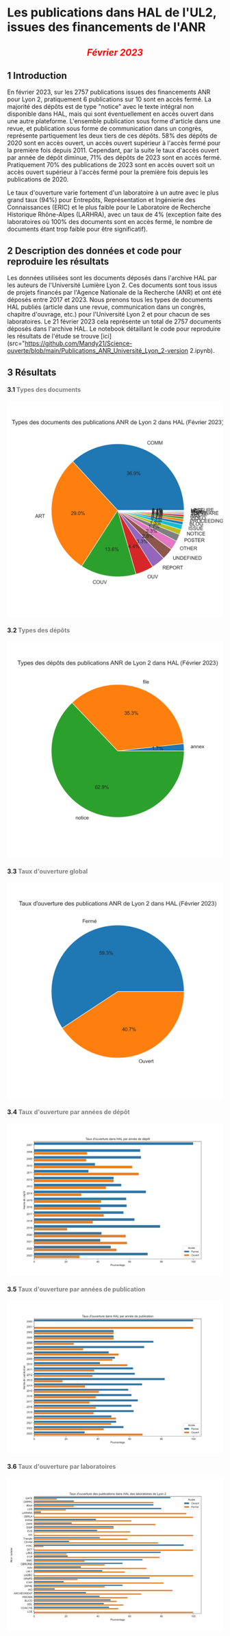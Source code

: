 # Les publications dans HAL de l'UL2, issues des financements de l'ANR

##  <center> <span style="color:red" > *Février 2023* </span> </center> 

## 1 Introduction

<p>En février 2023, sur les 2757 publications issues des financements ANR pour Lyon 2, pratiquement 6 publications sur 10 sont en accès fermé. La majorité des dépôts est de type "notice" avec le texte intégral non disponible dans HAL, mais qui sont éventuellement en accès ouvert dans une autre plateforme. L'ensemble publication sous forme d'article dans une revue, et publication sous forme de communication dans un congrès, représente partiquement les deux tiers de ces dépôts. 58% des dépôts de 2020 sont en accès ouvert, un accès ouvert supérieur à l'accès fermé pour la première fois depuis 2011. Cependant, par la suite le taux d'accès ouvert par année de dépôt diminue, 71% des dépôts de 2023 sont en accès fermé. Pratiquement 70% des publications de 2023 sont en accès ouvert soit un accès ouvert supérieur à l'accès fermé pour la première fois depuis les publications de 2020.

Le taux d'ouverture varie fortement d'un laboratoire à un autre avec le plus grand taux (94%) pour Entrepôts, Représentation et Ingénierie des Connaissances (ERIC) et le plus faible pour le Laboratoire de Recherche Historique Rhône-Alpes (LARHRA), avec un taux de 4% (exception faite des laboratoires où 100% des documents sont en accès fermé, le nombre de documents étant trop faible pour être significatif).</p>
</p>

## 2 Description des données et code pour reproduire les résultats

Les données utilisées sont les documents déposés dans l'archive HAL par les auteurs de l'Université Lumière Lyon 2. Ces documents sont tous issus de projets financés par l'Agence Nationale de la Recherche (ANR) et ont été déposés entre 2017 et 2023. Nous prenons tous les types de documents HAL publiés (article dans une revue, communication dans un congrès, chapitre d'ouvrage, etc.) pour l'Université Lyon 2 et pour chacun de ses laboratoires. Le 21 février 2023 cela représente un total de 2757 documents déposés dans l'archive HAL. Le notebook détaillant le code pour reproduire les résultats de l'étude se trouve [ici](src="https://github.com/Mandy21/Science-ouverte/blob/main/Publications_ANR_Université_Lyon_2-version 2.ipynb).


## 3 Résultats

 #### 3.1 <span style="color:gray" > Types des documents </span>

<img src="https://github.com/Mandy21/Science-ouverte/blob/main/plot_1.png" />


 #### 3.2 <span style="color:gray" > Types des dépôts </span>

<img src="https://github.com/Mandy21/Science-ouverte/blob/main/plot_2.png" />


 #### 3.3 <span style="color:gray" > Taux d'ouverture global </span>

<img src="https://github.com/Mandy21/Science-ouverte/blob/main/plot_3.png" />


 #### 3.4 <span style="color:gray" > Taux d'ouverture par années de dépôt </span>

<img src="https://github.com/Mandy21/Science-ouverte/blob/main/plot_4.png" />


 #### 3.5 <span style="color:gray" > Taux d'ouverture par années de publication </span>

<img src="https://github.com/Mandy21/Science-ouverte/blob/main/plot_5.png" />


 #### 3.6 <span style="color:gray" > Taux d'ouverture par laboratoires </span>

<img src="https://github.com/Mandy21/Science-ouverte/blob/main/plot_6.png" />








